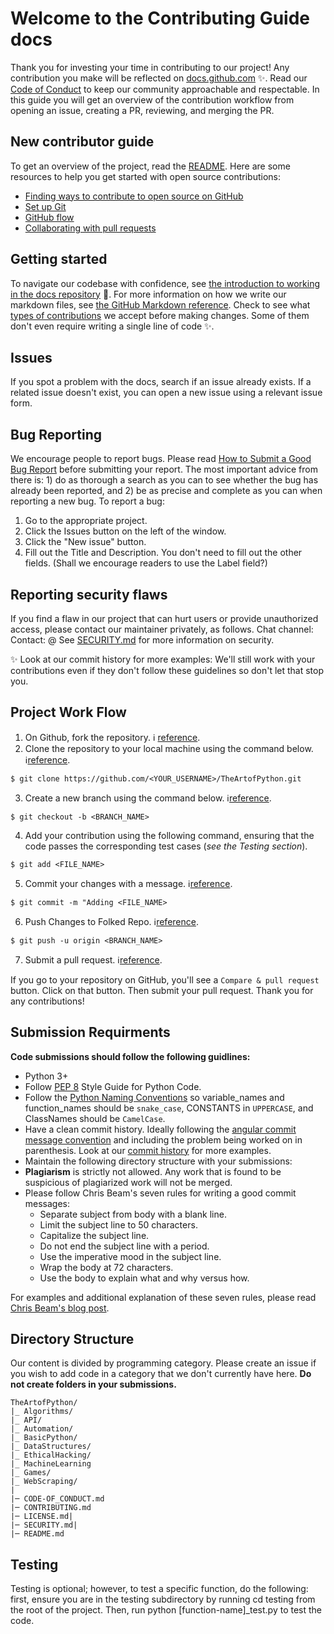 # Welcome to the Contributing Guide docs

Thank you for investing your time in contributing to our project! Any contribution you make will be reflected on [docs.github.com](https://docs.github.com/en) :sparkles:. 
Read our [Code of Conduct](https://github.com/seraph776/CrackingtheCodingInterview-PythonSolutions/blob/main/docs/CODE-OF-CONDUCT.md) to keep our community approachable and respectable. In this guide you will get an overview of the contribution workflow from opening an issue, creating a PR, reviewing, and merging the PR.


##  New contributor guide

To get an overview of the project, read the [README](README.md). Here are some resources to help you get started with open source contributions:

- [Finding ways to contribute to open source on GitHub](https://docs.github.com/en/get-started/exploring-projects-on-github/finding-ways-to-contribute-to-open-source-on-github)
- [Set up Git](https://docs.github.com/en/get-started/quickstart/set-up-git)
- [GitHub flow](https://docs.github.com/en/get-started/quickstart/github-flow)
- [Collaborating with pull requests](https://docs.github.com/en/github/collaborating-with-pull-requests)


## Getting started 

To navigate our codebase with confidence, see [the introduction to working in the docs repository](https://docs.github.com/en) :confetti_ball:. For more information on how we write our markdown files, see [the GitHub Markdown reference](https://docs.github.com/en/github/writing-on-github/getting-started-with-writing-and-formatting-on-github/basic-writing-and-formatting-syntax). Check to see what [types of contributions](https://github.com/github/docs/blob/main/contributing/types-of-contributions.md) we accept before making changes.
Some of them don't even require writing a single line of code :sparkles:.


## Issues

If you spot a problem with the docs, search if an issue already exists. If a related issue doesn't exist, you can open a new issue using a relevant issue form.


## Bug Reporting 

We encourage people to report bugs. Please read [How to Submit a Good Bug Report](https://github.com/theopensourceway/guidebook/blob/main/bug_report.adoc) before submitting your report. The most important advice from there is: 1) do as thorough a search as you can to see whether the bug has already been reported, and 2) be as precise and complete as you can when reporting a new bug.
To report a bug:

1. Go to the appropriate project.
2. Click the Issues button on the left of the window.
3. Click the "New issue" button.
4. Fill out the Title and Description. You don't need to fill out the other fields. (Shall we encourage readers to use the Label field?)


## Reporting security flaws
If you find a flaw in our project that can hurt users or provide unauthorized access, please contact our maintainer privately, as follows.
Chat channel:
Contact: @
See [SECURITY.md]() for more information on security.

✨ Look at our commit history for more examples: We'll still work with your contributions even if they don't follow these guidelines so don't let that stop you.


## Project Work Flow 


1. On Github, fork the repository. ℹ️ [reference](https://docs.github.com/en/get-started/quickstart/fork-a-repo#forking-a-repository).
2. Clone the repository to your local machine using the command below. ℹ️[reference](https://docs.github.com/en/get-started/quickstart/fork-a-repo#cloning-your-forked-repository).
```
$ git clone https://github.com/<YOUR_USERNAME>/TheArtofPython.git
```
3. Create a new branch using the command below. ℹ️[reference](https://docs.github.com/en/desktop/contributing-and-collaborating-using-github-desktop/making-changes-in-a-branch/managing-branches#creating-a-branch). 
```
$ git checkout -b <BRANCH_NAME>
```
4. Add your contribution using the following command, ensuring that the code passes the corresponding test cases (_see the Testing section_).
```
$ git add <FILE_NAME>
```
5. Commit your changes with a message. ℹ️[reference](https://docs.github.com/en/desktop/contributing-and-collaborating-using-github-desktop/making-changes-in-a-branch/committing-and-reviewing-changes-to-your-project).
```
$ git commit -m "Adding <FILE_NAME>
```
6. Push Changes to Folked Repo. ℹ️[reference](https://docs.github.com/en/get-started/using-git/pushing-commits-to-a-remote-repository).
```
$ git push -u origin <BRANCH_NAME>
```
7. Submit a pull request. ℹ️[reference](https://docs.github.com/en/pull-requests/collaborating-with-pull-requests/proposing-changes-to-your-work-with-pull-requests/creating-a-pull-request).

If you go to your repository on GitHub, you'll see a `Compare & pull request` button. Click on that button. Then submit your pull request. Thank you for any contributions!

## Submission Requirments 

**Code submissions should follow  the following guidlines:**

- Python 3+
- Follow [PEP 8](https://www.python.org/dev/peps/pep-0008/) Style Guide for Python Code.
- Follow the [Python Naming Conventions](https://peps.python.org/pep-0008/#naming-conventions) so variable_names and function_names should be `snake_case`, CONSTANTS in `UPPERCASE`, and ClassNames should be `CamelCase`.
- Have a clean commit history. Ideally following the [angular commit message convention](https://github.com/angular/angular/blob/master/CONTRIBUTING.md#type)
and including the problem being worked on in parenthesis. Look at our [commit history](https://github.com/careercup/TheArtofPython/commits/master) for more examples.
- Maintain the following directory structure with your submissions:
- **Plagiarism** is strictly not allowed. Any work that is found to be suspicious of plagiarized work will not be merged.
- Please follow Chris Beam's seven rules for writing a good commit messages:
  - Separate subject from body with a blank line.
  - Limit the subject line to 50 characters.
  - Capitalize the subject line.
  - Do not end the subject line with a period.
  - Use the imperative mood in the subject line.
  - Wrap the body at 72 characters.
  - Use the body to explain what and why versus how.

For examples and additional explanation of these seven rules, please read [Chris Beam's blog post](https://cbea.ms/git-commit/).



## Directory Structure 
Our content is divided by programming category. Please create an issue if you wish to add code in a category that we don't currently have here.
**Do not create folders in your submissions.** 

```
TheArtofPython/
|_ Algorithms/
|_ API/
|_ Automation/
|_ BasicPython/
|_ DataStructures/
|_ EthicalHacking/
|_ MachineLearning
|_ Games/
|_ WebScraping/
|
|─ CODE-OF_CONDUCT.md
|─ CONTRIBUTING.md
|─ LICENSE.md|  
|─ SECURITY.md|  
|─ README.md

```

## Testing 

Testing is optional; however, to test a specific function, do the following: first, ensure you are in the testing subdirectory by running cd testing from the root of the project. Then, run python [function-name]_test.py to test the code.
